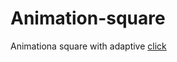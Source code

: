 # Animation-square

Animationa square with adaptive [click](https://github.com/ArtemKimi/Animation-square)

